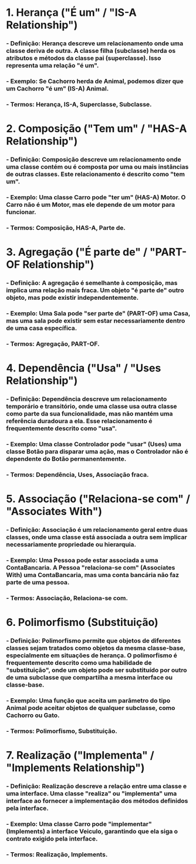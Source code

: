 # 1. Herança ("É um" / "IS-A Relationship")

### - Definição: Herança descreve um relacionamento onde uma classe deriva de outra. A classe filha (subclasse) herda os atributos e métodos da classe pai (superclasse). Isso representa uma relação "é um".

### - Exemplo: Se Cachorro herda de Animal, podemos dizer que um Cachorro "é um" (IS-A) Animal.

### - Termos: Herança, IS-A, Superclasse, Subclasse.

# 2. Composição ("Tem um" / "HAS-A Relationship")

### - Definição: Composição descreve um relacionamento onde uma classe contém ou é composta por uma ou mais instâncias de outras classes. Este relacionamento é descrito como "tem um".

### - Exemplo: Uma classe Carro pode "ter um" (HAS-A) Motor. O Carro não é um Motor, mas ele depende de um motor para funcionar.

### - Termos: Composição, HAS-A, Parte de.

# 3. Agregação ("É parte de" / "PART-OF Relationship")

### - Definição: A agregação é semelhante à composição, mas implica uma relação mais fraca. Um objeto "é parte de" outro objeto, mas pode existir independentemente.

### - Exemplo: Uma Sala pode "ser parte de" (PART-OF) uma Casa, mas uma sala pode existir sem estar necessariamente dentro de uma casa específica.

### - Termos: Agregação, PART-OF.

# 4. Dependência ("Usa" / "Uses Relationship")

### - Definição: Dependência descreve um relacionamento temporário e transitório, onde uma classe usa outra classe como parte da sua funcionalidade, mas não mantém uma referência duradoura a ela. Esse relacionamento é frequentemente descrito como "usa".

### - Exemplo: Uma classe Controlador pode "usar" (Uses) uma classe Botão para disparar uma ação, mas o Controlador não é dependente do Botão permanentemente.

### - Termos: Dependência, Uses, Associação fraca.

# 5. Associação ("Relaciona-se com" / "Associates With")

### - Definição: Associação é um relacionamento geral entre duas classes, onde uma classe está associada a outra sem implicar necessariamente propriedade ou hierarquia.

### - Exemplo: Uma Pessoa pode estar associada a uma ContaBancaria. A Pessoa "relaciona-se com" (Associates With) uma ContaBancaria, mas uma conta bancária não faz parte de uma pessoa.

### - Termos: Associação, Relaciona-se com.

# 6. Polimorfismo (Substituição)

### - Definição: Polimorfismo permite que objetos de diferentes classes sejam tratados como objetos da mesma classe-base, especialmente em situações de herança. O polimorfismo é frequentemente descrito como uma habilidade de "substituição", onde um objeto pode ser substituído por outro de uma subclasse que compartilha a mesma interface ou classe-base.

### - Exemplo: Uma função que aceita um parâmetro do tipo Animal pode aceitar objetos de qualquer subclasse, como Cachorro ou Gato.

### - Termos: Polimorfismo, Substituição.

# 7. Realização ("Implementa" / "Implements Relationship")

### - Definição: Realização descreve a relação entre uma classe e uma interface. Uma classe "realiza" ou "implementa" uma interface ao fornecer a implementação dos métodos definidos pela interface.

### - Exemplo: Uma classe Carro pode "implementar" (Implements) a interface Veiculo, garantindo que ela siga o contrato exigido pela interface.

### - Termos: Realização, Implements.
